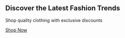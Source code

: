 <!-- Homepage Hero Section -->
<section class="hero">
    <h1>Discover the Latest Fashion Trends</h1>
    <p>Shop quality clothing with exclusive discounts</p>
    <a href="shop.html" class="btn">Shop Now</a>
</section>

